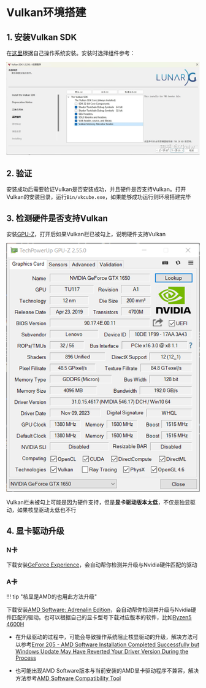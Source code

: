 # Vulkan环境搭建

## 1. 安装Vulkan SDK

在[这里](https://vulkan.lunarg.com/)根据自己操作系统安装。安装时选择组件参考：

![](./images/vulkan-component.png)

## 2. 验证

安装成功后需要验证Vulkan是否安装成功，并且硬件是否支持Vulkan。打开Vulkan的安装目录，运行`Bin/vkcube.exe`，如果能够成功运行则环境搭建完毕

## 3. 检测硬件是否支持Vulkan

安装[GPU-Z](https://www.techpowerup.com/gpuz/)，打开后如果Vulkan栏已被勾上，说明硬件支持Vulkan

![](./images/gpu-z.png)

Vulkan栏未被勾上可能是因为硬件支持，但是**显卡驱动版本太低**，不仅是独显驱动，如果核显驱动太低也不行

## 4. 显卡驱动升级

### N卡

下载安装[GeForce Experience](https://www.nvidia.cn/geforce/drivers/)，会自动帮你检测并升级与Nvidia硬件匹配的驱动

### A卡

!!! tip "核显是AMD的也用此方法升级"

下载安装[AMD Software: Adrenalin Edition](https://www.amd.com/en/support)，会自动帮你检测并升级与Nvidia硬件匹配的驱动。也可以根据自己的显卡型号下载对应版本的软件，比如[Ryzen5 4600H](https://www.amd.com/en/support/apu/amd-ryzen-processors/amd-ryzen-5-mobile-processors-radeon-graphics/amd-ryzen-5-4600h)

- 在升级驱动的过程中，可能会导致操作系统阻止核显驱动的升级，解决方法可以参考[Error 205 - AMD Software Installation Completed Successfully but Windows Update May Have Reverted Your Driver Version During the Process](https://www.amd.com/en/support/kb/faq/gpu-kb205)

- 也可能出现AMD Software版本与当前安装的AMD显卡驱动程序不兼容，解决方法参考[AMD Software Compatibility Tool](https://www.amd.com/en/support/kb/faq/pa-300)

